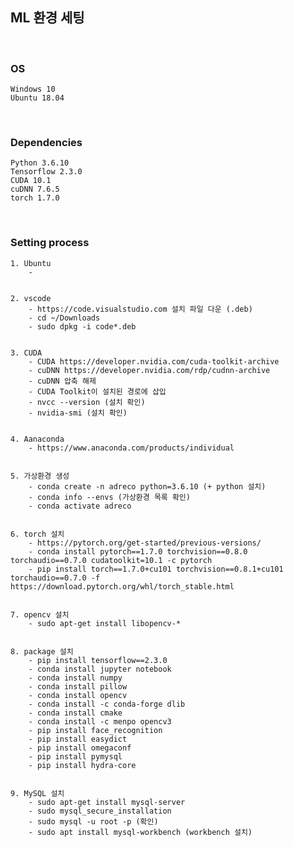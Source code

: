 ## ML 환경 세팅

<br>

### OS
    Windows 10
    Ubuntu 18.04

<br>

### Dependencies
    Python 3.6.10
    Tensorflow 2.3.0
    CUDA 10.1
    cuDNN 7.6.5
    torch 1.7.0

<br>

### Setting process
    1. Ubuntu
        - 
     
     
    2. vscode
        - https://code.visualstudio.com 설치 파일 다운 (.deb)
        - cd ~/Downloads
        - sudo dpkg -i code*.deb
     
     
    3. CUDA
        - CUDA https://developer.nvidia.com/cuda-toolkit-archive
        - cuDNN https://developer.nvidia.com/rdp/cudnn-archive
        - cuDNN 압축 해제
        - CUDA Toolkit이 설치된 경로에 삽입
        - nvcc --version (설치 확인)
        - nvidia-smi (설치 확인)
    
    
    4. Aanaconda
        - https://www.anaconda.com/products/individual
    
    
    5. 가상환경 생성
        - conda create -n adreco python=3.6.10 (+ python 설치)
        - conda info --envs (가상환경 목록 확인)
        - conda activate adreco
        
        
    6. torch 설치
        - https://pytorch.org/get-started/previous-versions/
        - conda install pytorch==1.7.0 torchvision==0.8.0 torchaudio==0.7.0 cudatoolkit=10.1 -c pytorch
        - pip install torch==1.7.0+cu101 torchvision==0.8.1+cu101 torchaudio==0.7.0 -f https://download.pytorch.org/whl/torch_stable.html
    
    
    7. opencv 설치
        - sudo apt-get install libopencv-*
    
    
    8. package 설치
        - pip install tensorflow==2.3.0
        - conda install jupyter notebook
        - conda install numpy
        - conda install pillow
        - conda install opencv
        - conda install -c conda-forge dlib
        - conda install cmake
        - conda install -c menpo opencv3
        - pip install face_recognition
        - pip install easydict
        - pip install omegaconf
        - pip install pymysql
        - pip install hydra-core


    9. MySQL 설치
        - sudo apt-get install mysql-server
        - sudo mysql_secure_installation
        - sudo mysql -u root -p (확인)
        - sudo apt install mysql-workbench (workbench 설치)
